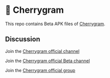# 🍒 Cherrygram

This repo contains Beta APK files of [Cherrygram](https://github.com/arsLan4k1390/Cherrygram).

## Discussion

Join the [Cherrygram official channel](https://t.me/Cherry_gram)

Join the [Cherrygram official Beta channel](https://t.me/CherrygramBetaAPKs)

Join the [Cherrygram official group](https://t.me/CherrygramSupport)
